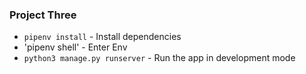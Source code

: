 ### Project Three

* `pipenv install` - Install dependencies
* 'pipenv shell' - Enter Env
* `python3 manage.py runserver` - Run the app in development mode
